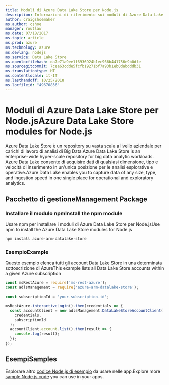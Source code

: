 ```yaml
---
title: Moduli di Azure Data Lake Store per Node.js
description: Informazioni di riferimento sui moduli di Azure Data Lake Store per Node.js
author: craigshoemaker
ms.author: cshoe
manager: routlaw
ms.date: 07/18/2017
ms.topic: article
ms.prod: azure
ms.technology: azure
ms.devlang: nodejs
ms.service: Data Lake Store
ms.openlocfilehash: da7e71a9ee1f6936924b1ec966b441756e9b0dfe
ms.sourcegitcommit: 7cea63cdde5fcfb19271bf7a93b1eb0dabdddb31
ms.translationtype: HT
ms.contentlocale: it-IT
ms.lasthandoff: 10/25/2018
ms.locfileid: "49670836"
---
```

# <a name="azure-data-lake-store-modules-for-nodejs"></a><span data-ttu-id="5b7b5-103">Moduli di Azure Data Lake Store per Node.js</span><span class="sxs-lookup"><span data-stu-id="5b7b5-103">Azure Data Lake Store modules for Node.js</span></span>

<span data-ttu-id="5b7b5-104">Azure Data Lake Store è un repository su vasta scala a livello aziendale per carichi di lavoro di analisi di Big Data.</span><span class="sxs-lookup"><span data-stu-id="5b7b5-104">Azure Data Lake Store is an enterprise-wide hyper-scale repository for big data analytic workloads.</span></span> <span data-ttu-id="5b7b5-105">Azure Data Lake consente di acquisire dati di qualsiasi dimensione, tipo e velocità di inserimento in un'unica posizione per le analisi esplorative e operative.</span><span class="sxs-lookup"><span data-stu-id="5b7b5-105">Azure Data Lake enables you to capture data of any size, type, and ingestion speed in one single place for operational and exploratory analytics.</span></span>

## <a name="management-package"></a><span data-ttu-id="5b7b5-106">Pacchetto di gestione</span><span class="sxs-lookup"><span data-stu-id="5b7b5-106">Management Package</span></span>

### <a name="install-the-npm-module"></a><span data-ttu-id="5b7b5-107">Installare il modulo npm</span><span class="sxs-lookup"><span data-stu-id="5b7b5-107">Install the npm module</span></span>

<span data-ttu-id="5b7b5-108">Usare npm per installare i moduli di Azure Data Lake Store per Node.js</span><span class="sxs-lookup"><span data-stu-id="5b7b5-108">Use npm to install the Azure Data Lake Store modules for Node.js</span></span>

```bash
npm install azure-arm-datalake-store
```

### <a name="example"></a><span data-ttu-id="5b7b5-109">Esempio</span><span class="sxs-lookup"><span data-stu-id="5b7b5-109">Example</span></span>

<span data-ttu-id="5b7b5-110">Questo esempio elenca tutti gli account Data Lake Store in una determinata sottoscrizione di Azure</span><span class="sxs-lookup"><span data-stu-id="5b7b5-110">This example lists all Data Lake Store accounts within a given Azure subscription</span></span>

```javascript
const msRestAzure = require('ms-rest-azure');
const adlsManagement = require('azure-arm-datalake-store');

const subscriptionId = 'your-subscription-id';

msRestAzure.interactiveLogin().then(credentials => {
  const accountClient = new adlsManagement.DataLakeStoreAccountClient(
    credentials,
    subscriptionId
  );
  accountClient.account.list().then(result => {
    console.log(result);
  });
});
```

## <a name="samples"></a><span data-ttu-id="5b7b5-111">Esempi</span><span class="sxs-lookup"><span data-stu-id="5b7b5-111">Samples</span></span>

<span data-ttu-id="5b7b5-112">Esplorare altro [codice Node.js di esempio](https://azure.microsoft.com/resources/samples/?platform=nodejs) da usare nelle app.</span><span class="sxs-lookup"><span data-stu-id="5b7b5-112">Explore more [sample Node.js code](https://azure.microsoft.com/resources/samples/?platform=nodejs) you can use in your apps.</span></span>
